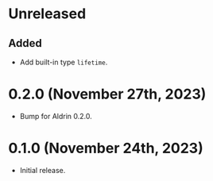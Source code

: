 # Unreleased

## Added

- Add built-in type `lifetime`.


# 0.2.0 (November 27th, 2023)

- Bump for Aldrin 0.2.0.


# 0.1.0 (November 24th, 2023)

- Initial release.
